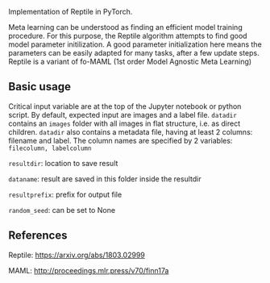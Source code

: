 Implementation of Reptile in PyTorch.

Meta learning can be understood as finding an efficient model training procedure.
For this purpose, the Reptile algorithm attempts to find good model parameter initilization.
A good parameter initialization here means the parameters can be easily adapted for many tasks, after a few update steps.
Reptile is a variant of fo-MAML (1st order Model Agnostic Meta Learning)

## Basic usage

Critical input variable are at the top of the Jupyter notebook or python script.
By default, expected input are images and a label file.
`datadir` contains an `images` folder with all images in flat structure, i.e. as direct children.
`datadir` also contains a metadata file, having at least 2 columns: filename and label.
The column names are specified by 2 variables: 
`filecolumn, labelcolumn`

`resultdir`: location to save result

`dataname`: result are saved in this folder inside the resultdir

`resultprefix`: prefix for output file
 
 `random_seed`: can be set to None

## References

Reptile:
https://arxiv.org/abs/1803.02999

MAML:
http://proceedings.mlr.press/v70/finn17a

